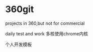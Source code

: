 # 360git
projects in 360,but not for commercial

daily test and work 
多核使用chrome内核
<meta name="renderer" content="webkit">

个人开发模板
